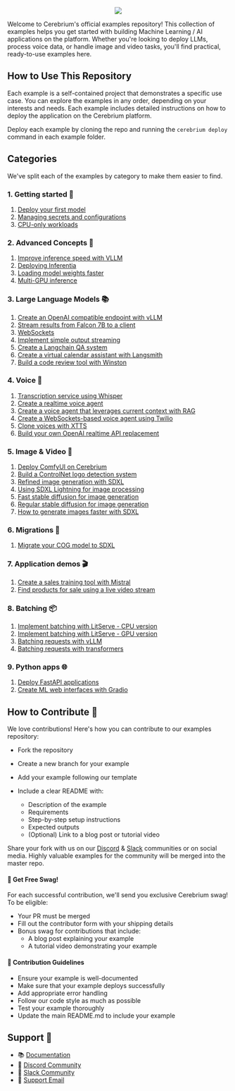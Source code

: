 <p align="center">
  <a href="https://cerebrium.ai">
    <img src="https://cerebrium-assets.s3.eu-west-1.amazonaws.com/github-examples.png">
  </a>
</p>


Welcome to Cerebrium's official examples repository! This collection of examples helps you get started with building Machine Learning / AI applications on the platform. Whether you're looking to deploy LLMs, process voice data, or handle image and video tasks, you'll find practical, ready-to-use examples here.

## How to Use This Repository

Each example is a self-contained project that demonstrates a specific use case. You can explore the examples in any order, depending on your interests and needs. Each example includes detailed instructions on how to deploy the application on the Cerebrium platform.

Deploy each example by cloning the repo and running the `cerebrium deploy` command in each example folder.

## Categories
We've split each of the examples by category to make them easier to find.

### 1. Getting started 🚀

1. [Deploy your first model](1-getting-started/1-first-cortex-deployment) 
2. [Managing secrets and configurations](1-getting-started/2-using-cerebrium-secrets)
3. [CPU-only workloads](1-getting-started/3-cpu-only)

### 2. Advanced Concepts 🧠

1. [Improve inference speed with VLLM](2-advanced-concepts/1-faster-inference-with-vllm)
2. [Deploying Inferentia](2-advanced-concepts/2-inferentia)
3. [Loading model weights faster](2-advanced-concepts/3-loading-model-weights-faster)
4. [Multi-GPU inference](2-advanced-concepts/4-multi-gpu-inference)

### 3. Large Language Models 📚

1. [Create an OpenAI compatible endpoint with vLLM](3-large-language-models/1-openai-compatible-endpoint)
2. [Stream results from Falcon 7B to a client](3-large-language-models/2-streaming-endpoint)
3. [WebSockets](3-large-language-models/3-websockets)
4. [Implement simple output streaming](3-large-language-models/4-simple-streaming)
5. [Create a Langchain QA system](3-large-language-models/5-langchain-QA)
6. [Create a virtual calendar assistant with Langsmith](3-large-language-models/6-tool-calling-langsmith)
7. [Build a code review tool with Winston](3-large-language-models/7-winston)

### 4. Voice 🎤

1. [Transcription service using Whisper](4-voice/1-whisper-transcription)
2. [Create a realtime voice agent](4-voice/2-realtime-voice-agent)
3. [Create a voice agent that leverages current context with RAG](4-voice/3-voice-rag-agent)
4. [Create a WebSockets-based voice agent using Twilio](4-voice/4-twilio-voice-agent)
5. [Clone voices with XTTS](4-voice/5-xtts)
6. [Build your own OpenAI realtime API replacement](4-voice/6-openai-realtime-api-comparison)

### 5. Image & Video 📸

1. [Deploy ComfyUI on Cerebrium](5-image-and-video/1-comfyui)
2. [Build a ControlNet logo detection system](5-image-and-video/2-logo-controlnet)
3. [Refined image generation with SDXL](5-image-and-video/3-sdxl-refiner)
4. [Using SDXL Lightning for image processing](5-image-and-video/4-sdxl-lightning)
5. [Fast stable diffusion for image generation](5-image-and-video/5-fast-stable-diffusion)
6. [Regular stable diffusion for image generation](5-image-and-video/6-regular-stable-diffusion)
7. [How to generate images faster with SDXL](5-image-and-video/7-faster-image-generation)

### 6. Migrations 🚚
1. [Migrate your COG model to SDXL](6-migrations/1-cog-migration-sdxl)

### 7. Application demos 🎬
1. [Create a sales training tool with Mistral](7-application-demos/1-sales-trainer)
2. [Find products for sale using a live video stream](7-application-demos/2-ecommerce-live-stream)

### 8. Batching 📦
1. [Implement batching with LitServe - CPU version](8-batching/1-litserve-batching-cpu)
2. [Implement batching with LitServe - GPU version](8-batching/2-litserve-batching-gpu)
3. [Batching requests with vLLM](8-batching/3-vllm-batching-gpu)
4. [Batching requests with transformers](8-batching/4-transformers-batching-gpu)

### 9. Python apps 🌐

1. [Deploy FastAPI applications](9-python-apps/1-asgi-fastapi-server)
2. [Create ML web interfaces with Gradio](9-python-apps/2-asgi-gradio-interface)

## How to Contribute 🤝
We love contributions! Here's how you can contribute to our examples repository:

- Fork the repository
- Create a new branch for your example
- Add your example following our template
- Include a clear README with:

  - Description of the example
  - Requirements
  - Step-by-step setup instructions
  - Expected outputs
  - (Optional) Link to a blog post or tutorial video

Share your fork with us on our [Discord](https://discord.gg/ATj6USmeE2) & [Slack](https://join.slack.com/t/cerebriumworkspace/shared_invite/zt-1qojg3eac-q4xyu5O~MeniNIg2jNeadg) communities or on social media. Highly valuable examples for the community will be merged into the master repo.

#### 🎁 Get Free Swag!
For each successful contribution, we'll send you exclusive Cerebrium swag! To be eligible:

- Your PR must be merged
- Fill out the contributor form with your shipping details
- Bonus swag for contributions that include:
  - A blog post explaining your example
  - A tutorial video demonstrating your example

#### 🦮 Contribution Guidelines 

- Ensure your example is well-documented
- Make sure that your example deploys successfully
- Add appropriate error handling
- Follow our code style as much as possible
- Test your example thoroughly
- Update the main README.md to include your example

## Support 🛟

- 📚 [Documentation](https://docs.cerebrium.ai)
- 💬 [Discord Community](https://discord.gg/ATj6USmeE2)
- 💬 [Slack Community](https://join.slack.com/t/cerebriumworkspace/shared_invite/zt-1qojg3eac-q4xyu5O~MeniNIg2jNeadg)
- 📧 [Support Email](support@cerebrium.ai)